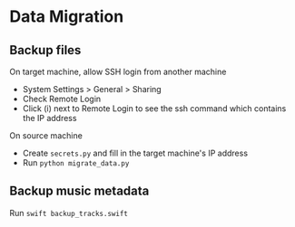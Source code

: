 # Data Migration

## Backup files

On target machine, allow SSH login from another machine

- System Settings > General > Sharing
- Check Remote Login
- Click (i) next to Remote Login to see the ssh command which contains the IP address

On source machine

- Create `secrets.py` and fill in the target machine's IP address
- Run `python migrate_data.py`

## Backup music metadata

Run `swift backup_tracks.swift`